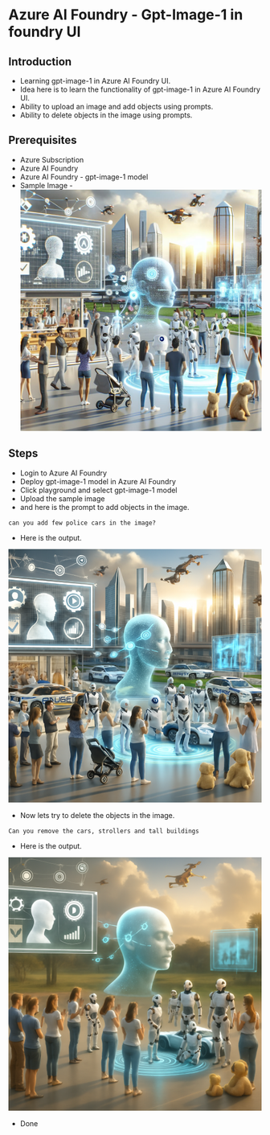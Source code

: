 # Azure AI Foundry - Gpt-Image-1 in foundry UI

## Introduction

- Learning gpt-image-1 in Azure AI Foundry UI.
- Idea here is to learn the functionality of gpt-image-1 in Azure AI Foundry UI.
- Ability to upload an image and add objects using prompts.
- Ability to delete objects in the image using prompts.

## Prerequisites

- Azure Subscription
- Azure AI Foundry
- Azure AI Foundry - gpt-image-1 model
- Sample Image - ![info](https://github.com/balakreshnan/Samples2025/blob/main/AIFoundry/images/agenticaiimg.jpeg 'RagChat')

## Steps

- Login to Azure AI Foundry
- Deploy gpt-image-1 model in Azure AI Foundry
- Click playground and select gpt-image-1 model
- Upload the sample image
- and here is the prompt to add objects in the image.

```
can you add few police cars in the image?
```

- Here is the output.

![info](https://github.com/balakreshnan/Samples2025/blob/main/AIFoundry/images/agenticaiimg-1.jpeg 'RagChat')

- Now lets try to delete the objects in the image.

```
Can you remove the cars, strollers and tall buildings
```

- Here is the output.

![info](https://github.com/balakreshnan/Samples2025/blob/main/AIFoundry/images/agenticaiimg-2.jpeg 'RagChat')

- Done